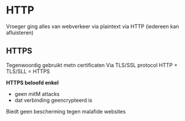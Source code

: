 # HTTP
Vroeger ging alles van webverkeer via plaintext via HTTP
(iedereen kan afluisteren)

## HTTPS
Tegenwoordig gebruikt metn certificaten 
Via TLS/SSL protocol
HTTP + TLS/SLL = HTTPS

__HTTPS beloofd enkel__
 - geen mitM attacks
 - dat verbinding geencrypteerd is 

Biedt geen bescherming tegen malafide websites
